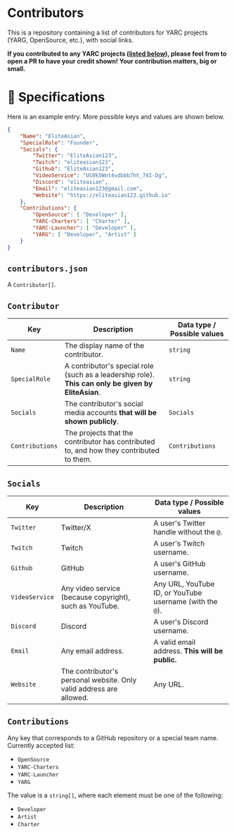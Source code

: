# Contributors
This is a repository containing a list of contributors for YARC projects (YARG, OpenSource, etc.), with social links.

**If you contributed to any YARC projects ([listed below](#contributions)), please feel from to open a PR to have your credit shown! Your contribution matters, big or small.**

# 📝 Specifications

Here is an example entry. More possible keys and values are shown below.

```json
{
    "Name": "EliteAsian",
    "SpecialRole": "Founder",
    "Socials": {
        "Twitter": "EliteAsian123",
        "Twitch": "eliteasian123",
        "Github": "EliteAsian123",
        "VideoService": "UC0k5Wnt4vdbbb7ht_74I-Dg",
        "Discord": "eliteasian",
        "Email": "eliteasian123@gmail.com",
        "Website": "https://eliteasian123.github.io"
    },
    "Contributions": {
        "OpenSource": [ "Developer" ],
        "YARC-Charters": [ "Charter" ],
        "YARC-Launcher": [ "Developer" ],
        "YARG": [ "Developer", "Artist" ]
    }
}
```

## `contributors.json`

A `Contributor[]`.

## `Contributor`

| Key | Description | Data type / Possible values |
| --- | --- | --- |
| `Name` | The display name of the contributor. | `string` |
| `SpecialRole` | A contributor's special role (such as a leadership role). **This can only be given by EliteAsian**. | `string` |
| `Socials` | The contributor's social media accounts **that will be shown publicly**. | `Socials` |
| `Contributions` | The projects that the contributor has contributed to, and how they contributed to them. | `Contributions` |

## `Socials`

| Key | Description | Data type / Possible values |
| --- | --- | --- |
| `Twitter` | Twitter/X | A user's Twitter handle without the `@`. |
| `Twitch` | Twitch | A user's Twitch username. |
| `Github` | GitHub | A user's GitHub username. |
| `VideoService` | Any video service (because copyright), such as YouTube. | Any URL, YouTube ID, or YouTube username (with the `@`). |
| `Discord` | Discord | A user's Discord username. |
| `Email` | Any email address. | A valid email address. **This will be public.** |
| `Website` | The contributor's personal website. Only valid address are allowed. | Any URL. |

## `Contributions`

Any key that corresponds to a GitHub repository or a special team name. Currently accepted list:
* `OpenSource`
* `YARC-Charters`
* `YARC-Launcher`
* `YARG`

The value is a `string[]`, where each element must be one of the following:
* `Developer`
* `Artist`
* `Charter`